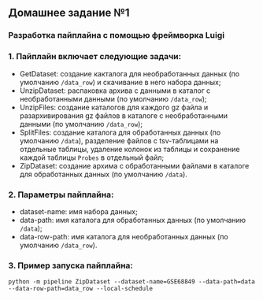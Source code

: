 ## Домашнее задание №1
### Разработка пайплайна с помощью фреймворка Luigi

### 1. Пайплайн включает следующие задачи:
 - GetDataset: создание какталога для необработанных данных (по умолчанию ```/data_row```) и скачивание в него набора данных;
 - UnzipDataset: распаковка архива с данными в каталог с необработанными данными (по умолчанию ```/data_row```);
 - UnzipFiles: создание каталогов для каждого gz файла и разархивирования gz файлов в каталоге с необработанными данными (по умолчанию ```/data_row```);
 - SplitFiles: создание каталога для обработанных данных (по умолчанию ```/data```), разделение файлов с tsv-таблицами на отдельные таблицы, удаление колонок из таблицы  и сохранение каждой таблицы ```Probes``` в отдельный файл;
 - ZipDataset: создание архима с обработанными файлами в каталоге для обработанных данных (по умолчанию ```/data```).

### 2. Параметры пайплайна:
 - dataset-name: имя набора данных;
 - data-path: имя каталога для обработанных данных (по умолчанию ```/data```);
 - data-row-path: имя каталога для необработанных данных (по умолчанию ```/data_row```).

### 3. Пример запуска пайплайна:
```
python -m pipeline ZipDataset --dataset-name=GSE68849 --data-path=data --data-row-path=data_row --local-schedule
```